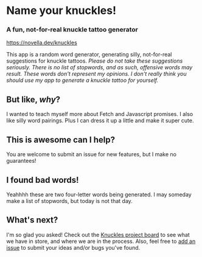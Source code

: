 # Name your knuckles!

### A fun, not-for-real knuckle tattoo generator

<https://novella.dev/knuckles>

This app is a random word generator, generating silly, not-for-real suggestions for knuckle tattoos.
_Please do not take these suggestions seriously._
_There is no list of stopwords, and as such, offensive words may result._
_These words don't represent my opinions. I don't really think you should use my app to generate a knuckle tattoo for yourself._

## But like, _why_?

I wanted to teach myself more about Fetch and Javascript promises. I also like silly word pairings. Plus I can dress it up a little and make it super cute.

## This is awesome can I help?

You are welcome to submit an issue for new features, but I make no guarantees!

## I found bad words!

Yeahhhh these are two four-letter words being generated. I may someday make a list of stopwords, but today is not that day.

## What's next?

I'm so glad you asked!
Check out the [Knuckles project board](https://github.com/novellac/knuckles/projects/1) to see what we have in store, and where we are in the process.
Also, feel free to [add an issue](https://github.com/novellac/knuckles/issues) to submit your ideas and/or bugs you've found.
